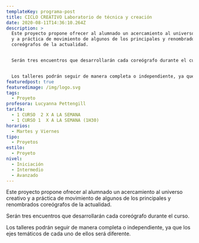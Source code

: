 ```yaml
---
templateKey: programa-post
title: CICLO CREATIVO Laboratorio de técnica y creación
date: 2020-08-11T14:36:10.264Z
description: >
  Este proyecto propone ofrecer al alumnado un acercamiento al universo creativo
  y a práctica de movimiento de algunos de los principales y renombrados
  coreógrafos de la actualidad.


  Serán tres encuentros que desarrollarán cada coreógrafo durante el curso.


  Los talleres podrán seguir de manera completa o independiente, ya que los ejes temáticos de cada uno de ellos será diferente.
featuredpost: true
featuredimage: /img/logo.svg
tags:
  - Proyeto
profesora: Lucyanna Pettengill
tarifa:
  - 1 CURSO  2 X A LA SEMANA
  - 1 CURSO 1  X A LA SEMANA (1H30)
horarios:
  - Martes y Viernes
tipo:
  - Proyetos
estilo:
  - Proyeto
nivel:
  - Iniciación
  - Intermedio
  - Avanzado
---
```


Este proyecto propone ofrecer al alumnado un acercamiento al universo creativo y a práctica de movimiento de algunos de los principales y renombrados coreógrafos de la actualidad.

Serán tres encuentros que desarrollarán cada coreógrafo durante el curso.

Los talleres podrán seguir de manera completa o independiente, ya que los ejes temáticos de cada uno de ellos será diferente.
